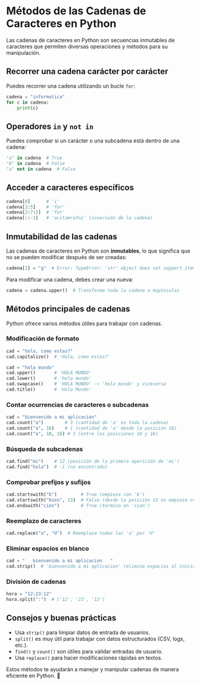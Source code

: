 # Métodos de las Cadenas de Caracteres en Python

Las cadenas de caracteres en Python son secuencias inmutables de caracteres que permiten diversas operaciones y métodos para su manipulación.

## Recorrer una cadena carácter por carácter
Puedes recorrer una cadena utilizando un bucle `for`:
```python
cadena = "informatica"
for c in cadena:
    print(c)
```

## Operadores `in` y `not in`
Puedes comprobar si un carácter o una subcadena está dentro de una cadena:
```python
"a" in cadena  # True
"b" in cadena  # False
"a" not in cadena  # False
```

## Acceder a caracteres específicos
```python
cadena[0]      # 'i'
cadena[2:5]    # 'for'
cadena[2:7:2]  # 'fot'
cadena[::-1]   # 'acitamrofni' (inversión de la cadena)
```

## Inmutabilidad de las cadenas
Las cadenas de caracteres en Python son **inmutables**, lo que significa que no se pueden modificar después de ser creadas:
```python
cadena[2] = "g"  # Error: TypeError: 'str' object does not support item assignment
```
Para modificar una cadena, debes crear una nueva:
```python
cadena = cadena.upper()  # Transforma toda la cadena a mayúsculas
```

## Métodos principales de cadenas
Python ofrece varios métodos útiles para trabajar con cadenas.

### Modificación de formato
```python
cad = "hola, como estas?"
cad.capitalize()  # 'Hola, como estas?'

cad = "hola mundo"
cad.upper()       # 'HOLA MUNDO'
cad.lower()       # 'hola mundo'
cad.swapcase()    # 'HOLA MUNDO' -> 'hola mundo' y viceversa
cad.title()       # 'Hola Mundo'
```

### Contar ocurrencias de caracteres o subcadenas
```python
cad = "bienvenido a mi aplicacion"
cad.count("a")        # 3 (cantidad de 'a' en toda la cadena)
cad.count("a", 16)    # 1 (cantidad de 'a' desde la posición 16)
cad.count("a", 10, 16) # 1 (entre las posiciones 10 y 16)
```

### Búsqueda de subcadenas
```python
cad.find("mi")    # 12 (posición de la primera aparición de 'mi')
cad.find("hola")  # -1 (no encontrado)
```

### Comprobar prefijos y sufijos
```python
cad.startswith("b")         # True (empieza con 'b')
cad.startswith("bien", 13)  # False (desde la posición 13 no empieza con 'bien')
cad.endswith("cion")        # True (termina en 'cion')
```

### Reemplazo de caracteres
```python
cad.replace("a", "U")  # Reemplaza todas las 'a' por 'U'
```

### Eliminar espacios en blanco
```python
cad = "   bienvenido a mi aplicacion   "
cad.strip()  # 'bienvenido a mi aplicacion' (elimina espacios al inicio y final)
```

### División de cadenas
```python
hora = "12:23:12"
hora.split(":")  # ['12', '23', '12']
```

## Consejos y buenas prácticas
- Usa `strip()` para limpiar datos de entrada de usuarios.
- `split()` es muy útil para trabajar con datos estructurados (CSV, logs, etc.).
- `find()` y `count()` son útiles para validar entradas de usuario.
- Usa `replace()` para hacer modificaciones rápidas en textos.

Estos métodos te ayudarán a manejar y manipular cadenas de manera eficiente en Python. 🚀

